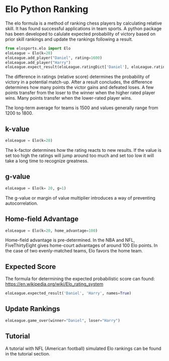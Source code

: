 # Elo Python Ranking
The elo formula is a method of ranking chess players by calculating relative skill. It has found successful applications in team sports. A python package has been developed to calulate expected probability of victory based on prior skill rankings and update the rankings following a result. 

```python
from elosports.elo import Elo
eloLeague = Elo(k=20)
eloLeague.add_player("Daniel", rating=1600)
eloLeague.add_player("Harry")
eloLeague.expect_result(eloLeague.ratingDict['Daniel'], eloLeague.ratingDict['Harry'])
```

The difference in ratings (relative score) determines the probability of victory in a potential match-up.  After a result concludes, the difference determines how many points the victor gains and defeated loses.  A few points transfer from the loser to the winner when the higher rated player wins. Many points transfer when the lower-rated player wins.

The long-term average for teams is 1500 and values generally range from 1200 to 1800.

## k-value

```python
eloLeague = Elo(k=20)
```
The k-factor determines how the rating reacts to new results. If the value is set too high the ratings will jump around too much and set too low it will take a long time to recognize greatness.

## g-value
```python
eloLeague = Elo(k= 20, g=1)
```
The g-value or margin of value multiplier introduces a way of preventing autocorrelation.

## Home-field Advantage 
```python
eloLeague = Elo(k=20, home_advantage=100)
```
Home-field advantage is pre-determined. In the NBA and NFL, FiveThirtyEight gives home-court advantages of around 100 Elo points. In the case of two evenly-matched teams, Elo favors the home team.

## Expected Score
The formula for determining the expected probabilistic score can found: 
https://en.wikipedia.org/wiki/Elo_rating_system
```python
eloLeague.expected_result('Daniel', 'Harry', names=True)
```
## Update Rankings
```python
eloLeague.game_over(winner="Daniel", loser="Harry")
```
## Tutorial
A tutorial with NFL (American football) simulated Elo rankings can be found in the tutorial section.
